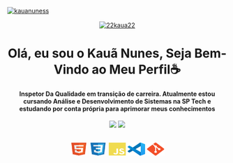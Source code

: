 <p align="left">
  <a href="https://github.com/KauaNuness">
  <img src="https://komarev.com/ghpvc/?username=kauanuness&style=plastic&label=Stalker+visits" alt="kauanuness" />
</p>

<p align="center">
  <a href="https://instagram.com/22kaua22" target="blank"><img align="center" src="https://cdn.jsdelivr.net/npm/simple-icons@3.0.1/icons/instagram.svg" alt="22kaua22" height="30" width="40" /></a>
 
</p>

<h1 align="center">Olá, eu sou o Kauã Nunes, Seja Bem-Vindo ao Meu Perfil☕</h1>
<h4 align="center"> Inspetor Da Qualidade em transição de carreira. Atualmente estou cursando Análise e Desenvolvimento de Sistemas na SP Tech e estudando por conta própria para aprimorar meus conhecimentos</h4>

<div align="center">
  <a href="https://github.com/KauaNuness"><img height="160em" src="https://github-readme-stats.vercel.app/api?username=kauanuness&show_icons=true&theme=default&include_all_commits=false&count_private=false"/></a>
  <a href="https://github.com/KauaNuness"><img height="160em" src="https://github-readme-stats.vercel.app/api/top-langs/?username=kauanuness&layout=compact&langs_count=6&theme=default"/></a>
</div>
<br/>
<p align="center">
  <img src="https://raw.githubusercontent.com/devicons/devicon/master/icons/html5/html5-original.svg" alt="html5" width="40" height="30"/>
  <img src="https://raw.githubusercontent.com/devicons/devicon/master/icons/css3/css3-original.svg" alt="css3" width="40" height="30"/>
  <img src="https://raw.githubusercontent.com/devicons/devicon/master/icons/javascript/javascript-plain.svg" alt="javascript" width="40" height="30"/>
  <img src="https://raw.githubusercontent.com/devicons/devicon/master/icons/vscode/vscode-original.svg" alt="vs code" width="40" height="30"/>
  <img src="https://raw.githubusercontent.com/devicons/devicon/master/icons/git/git-original.svg" alt="git" width="40" height="30"/>
  
  
</p>
